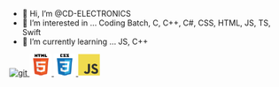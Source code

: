 - 👋 Hi, I’m @CD-ELECTRONICS
- 👀 I’m interested in ... Coding Batch, C, C++, C#, CSS, HTML, JS, TS, Swift
- 🌱 I’m currently learning ... JS, C++
<p align="left"> </a> </a> <a href="https://git-scm.com/" target="_blank" rel="noreferrer"> <img src="https://www.vectorlogo.zone/logos/git-scm/git-scm-icon.svg" alt="git" width="40" height="40"/> </a> <a href="https://www.w3.org/html/" target="_blank" rel="noreferrer"> <img src="https://raw.githubusercontent.com/devicons/devicon/master/icons/html5/html5-original-wordmark.svg" alt="html5" width="40" height="40"/> <a href="https://www.w3schools.com/css/" target="_blank" rel="noreferrer"> <img src="https://raw.githubusercontent.com/devicons/devicon/master/icons/css3/css3-original-wordmark.svg" alt="css3" width="40" height="40"/> <a href="https://developer.mozilla.org/en-US/docs/Web/JavaScript" target="_blank" rel="noreferrer"> <img src="https://raw.githubusercontent.com/devicons/devicon/master/icons/javascript/javascript-original.svg" alt="javascript" width="40" height="40"/> </a> </a> </p>
<!---
CD-ELECTRONICS/CD-ELECTRONICS is a ✨ special ✨ repository because its `README.md` (this file) appears on your GitHub profile.
You can click the Preview link to take a look at your changes.
--->
